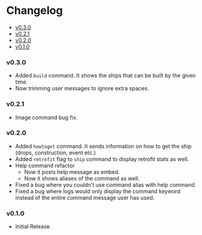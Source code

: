 # Changelog

- [v0.3.0](#v030)
- [v0.2.1](#v021)
- [v0.2.0](#v020)
- [v0.1.0](#v010)

### v0.3.0
* Added `build` command. It shows the ships that can be built by the given time.
* Now trimming user messages to ignore extra spaces.

### v0.2.1
* Image command bug fix.

### v0.2.0
* Added `howtoget` command. It sends information on how to get the ship (drops, construction, event etc.)
* Added `retrofit` flag to `ship` command to display retrofit stats as well.
* Help command refactor
  * Now it posts help message as embed.
  * Now it shows aliases of the command as well.
* Fixed a bug where you couldn't use command alias with help command.
* Fixed a bug where logs would only display the command keyword instead of the entire command message user has used.

### v0.1.0
* Initial Release
